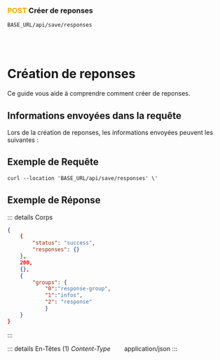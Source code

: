 ### <span style="color:orange">POST</span> Créer de reponses

````
BASE_URL/api/save/responses
````

<br/> <br/> 

# Création de reponses
Ce guide vous aide à comprendre comment créer de reponses.


## Informations envoyées dans la requête

Lors de la création de reponses, les informations envoyées peuvent les suivantes :


## Exemple de Requête

```txt
curl --location 'BASE_URL/api/save/responses' \'

```


## Exemple de Réponse

::: details Corps  

```json
{
    {
        "status": "success",
        "responses": {}
    },
    200,
    {},
    {
        "groups": {
            "0":"response-group", 
            "1":"infos",
            "2": "response"
            }
    }
}
```
:::


::: details En-Têtes (1)
 *Content-Type*    &nbsp;&nbsp;&nbsp;&nbsp;&nbsp;&nbsp;     application/json
:::
